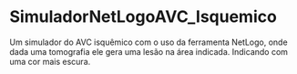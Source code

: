 # SimuladorNetLogoAVC_Isquemico
Um simulador do AVC isquêmico com o uso da ferramenta NetLogo, onde dada uma tomografia ele gera uma lesão na área indicada. Indicando com uma cor mais escura.
